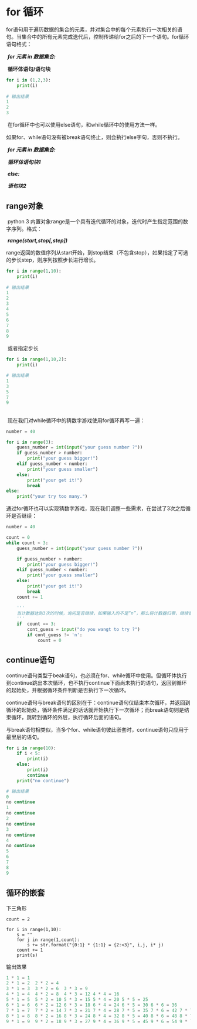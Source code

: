 # for 循环

​	for语句用于遍历数据的集合的元素，并对集合中的每个元素执行一次相关的语句。当集合中的所有元素完成迭代后，控制传递给for之后的下一个语句。for循环语句格式：

​	***for 元素 in 数据集合:***

​		**循环体语句/语句块**

```python
for i in (1,2,3):
	print(i)
	
# 输出结果
1
2
3

```

​	在for循环中也可以使用else语句，和while循环中的使用方法一样。

​	如果for、while语句没有被break语句终止，则会执行else字句，否则不执行。

​	***for 元素 in 数据集合:***

​		***循环体语句块1***

​	***else:***

​		***语句块2***



## **range对象**

​	python 3 内置对象range是一个具有迭代循环的对象，迭代时产生指定范围的数字序列。格式：

​		***range(start,stop[,step])***

​	range返回的数值序列从start开始，到stop结束（不包含stop），如果指定了可选的步长step，则序列按照步长进行增长。

```python
for i in range(1,10):
	print(i)
	
# 输出结果
1
2
3
4
5
6
7
8
9

```

​	或者指定步长

```python
for i in range(1,10,2):
	print(i)

# 输出结果
1
3
5
7
9
```

## 

​	现在我们对while循环中的猜数字游戏使用for循环再写一遍：

```python
number = 40

for i in range(3):
    guess_number = int(input("your guess number ?"))
    if guess_number > number:
        print("your guess bigger!")
    elif guess_number < number:
        print("your guess smaller")
    else:
        print("your get it!")
        break
else:
    print("your try too many.")
```

​	通过for循环也可以实现猜数字游戏，现在我们调整一些需求，在尝试了3次之后循环是否继续：

```python
number = 40

count = 0
while count < 3:
    guess_number = int(input("your guess number ?"))

    if guess_number > number:
        print("your guess bigger!")
    elif guess_number < number:
        print("your guess smaller")
    else:
        print("your get it!")
        break
    count += 1

	'''
	当计数器达到3次的时候，询问是否继续，如果输入的不是“n”，那么将计数器归零，继续循环，否则退出循环。
	'''
    if  count == 3:
        cont_guess = input("do you wangt to try ?")
        if cont_guess != 'n':
            count = 0
```



## continue语句

​	continue语句类型于beak语句，也必须在for、while循环中使用。但循环体执行到continue跳出本次循环，也不执行continue下面尚未执行的语句，返回到循环的起始处，并根据循环条件判断是否执行下一次循环。

​	continue语句与break语句的区别在于：continue语句仅结束本次循环，并返回到循环的起始处，循环条件满足的话话就开始执行下一次循环；而break语句则是结束循环，跳转到循环的外层，执行循环后面的语句。

​	与break语句相类似，当多个for、while语句彼此嵌套时，continue语句只应用于最里层的语句。

```python
for i in range(10):
    if i < 5:
        print(i)
    else:
        print(i)
        continue
    print("no continue")

# 输出结果
0
no continue
1
no continue
2
no continue
3
no continue
4
no continue
5
6
7
8
9
```



## 循环的嵌套

下三角形

```
count = 2

for i in range(1,10):
    s = ""
    for j in range(1,count):
        s += str.format("{0:1} * {1:1} = {2:<3}", i,j, i* j)
    count += 1
    print(s)
```

输出效果

```python
1 * 1 = 1  
2 * 1 = 2  2 * 2 = 4  
3 * 1 = 3  3 * 2 = 6  3 * 3 = 9  
4 * 1 = 4  4 * 2 = 8  4 * 3 = 12 4 * 4 = 16 
5 * 1 = 5  5 * 2 = 10 5 * 3 = 15 5 * 4 = 20 5 * 5 = 25 
6 * 1 = 6  6 * 2 = 12 6 * 3 = 18 6 * 4 = 24 6 * 5 = 30 6 * 6 = 36 
7 * 1 = 7  7 * 2 = 14 7 * 3 = 21 7 * 4 = 28 7 * 5 = 35 7 * 6 = 42 7 * 7 = 49 
8 * 1 = 8  8 * 2 = 16 8 * 3 = 24 8 * 4 = 32 8 * 5 = 40 8 * 6 = 48 8 * 7 = 56 8 * 8 = 64 
9 * 1 = 9  9 * 2 = 18 9 * 3 = 27 9 * 4 = 36 9 * 5 = 45 9 * 6 = 54 9 * 7 = 63 9 * 8 = 72 9 * 9 = 81 
```



